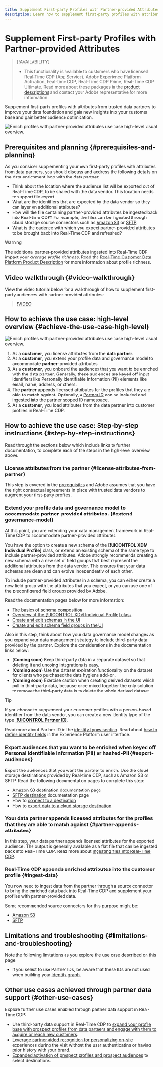 ```yaml
---
title: Supplement First-party Profiles with Partner-provided Attributes
description: Learn how to supplement first-party profiles with attributes from trusted data partners to improve your data foundation, gain new insights into your customer base, and better audience optimization.
---
```

# Supplement First-party Profiles with Partner-provided Attributes

>[!AVAILABILITY]
>
>* This functionality is available to customers who have licensed Real-Time CDP (App Service), Adobe Experience Platform Activation, Real-time CDP, Real-Time CDP Prime, Real-Time CDP Ultimate. Read more about these packages in the [product descriptions](https://helpx.adobe.com/legal/product-descriptions.html) and contact your Adobe representative for more information. 

Supplement first-party profiles with attributes from trusted data partners to improve your data foundation and gain new insights into your customer base and gain better audience optimization.

![Enrich profiles with partner-provided attributes use case high-level visual overview.](/help/rtcdp/assets/partner-data/enrichment/enrichment-use-case-overview.png)

## Prerequisites and planning {#prerequisites-and-planning}

As you consider supplementing your own first-party profiles with attributes from data partners, you should discuss and address the following details on the data enrichment loop with the data partner:

* Think about the location where the audience list will be exported out of Real-Time CDP, to be shared with the data vendor. This location needs to support file export.
* What are the identifiers that are expected by the data vendor so they can layer on additional attributes?
* How will the file containing partner-provided attributes be ingested back into Real-time CDP? For example, the files can be ingested through cloud storage source connectors such as [Amazon S3](/help/sources/connectors/cloud-storage/s3.md) or [SFTP](/help/sources/connectors/cloud-storage/sftp.md). 
* What is the cadence with which you expect partner-provided attributes to be brought back into Real-Time CDP and refreshed?

>[!WARNING]
>
>The additional partner-provided attributes ingested into Real-Time CDP impact your *average profile richness*. Read the [Real-Time Customer Data Platform Product Description](https://helpx.adobe.com/legal/product-descriptions/real-time-customer-data-platform.html) for more information about profile richness.

## Video walkthrough {#video-walkthrough}

View the video tutorial below for a walkthrough of how to supplement first-party audiences with partner-provided attributes:

>[!VIDEO](https://video.tv.adobe.com/v/3423075/?learn=on)

## How to achieve the use case: high-level overview {#achieve-the-use-case-high-level}

![Enrich profiles with partner-provided attributes use case high-level visual overview.](/help/rtcdp/assets/partner-data/enrichment/enrichment-use-case-steps.png)

1. As a **customer**, you license attributes from the **data partner**.
2. As a **customer**, you extend your profile data and governance model to accommodate **partner**-provided attributes.
3. As a **customer**, you onboard the audiences that you want to be enriched with the data partner. Generally, these audiences are keyed off input identifiers like Personally Identifiable Information (PII) elements like email, name, address, or others.
4. The **partner** appends licensed attributes for the profiles that they are able to match against. Optionally, a [Partner ID](/help/identity-service/namespaces.md) can be included and ingested into the partner scoped ID namespace.
5. As a **customer**, you load attributes from the data partner into customer profiles in Real-Time CDP.
 
## How to achieve the use case: Step-by-step instructions {#step-by-step-instructions}

Read through the sections below which include links to further documentation, to complete each of the steps in the high-level overview above.

### License attributes from the partner {#license-attributes-from-partner}

This step is covered in the [prerequisites](#prerequisites-and-planning) and Adobe assumes that you have the right contractual agreements in place with trusted data vendors to augment your first-party profiles.

### Extend your profile data and governance model to accommodate partner-provided attributes. {#extend-governance-model}

At this point, you are extending your data management framework in Real-Time CDP to accommodate partner-provided attributes. 

You have the option to create a new schema of the **[!UICONTROL XDM Individual Profile]** class, or extend an existing schema of the same type to include partner-provided attributes. Adobe strongly recommends creating a new schema with a new set of field groups that best represent the additional attributes from the data vendor. This ensures that your data schemas are clean and can evolve independently of each other.

To include partner-provided attributes in a schema, you can either create a new field group with the attributes that you expect, or you can use one of the preconfigured field groups provided by Adobe.

Read the documentation pages below for more information:

* [The basics of schema composition](/help/xdm/schema/composition.md)
* [Overview of the [!UICONTROL XDM Individual Profile] class](/help/xdm/classes/individual-profile.md)
* [Create and edit schemas in the UI](/help/xdm/ui/resources/schemas.md)
* [Create and edit schema field groups in the UI](/help/xdm/ui/resources/field-groups.md) 

<!--

Commenting out links for now
* [Create and edit schemas using the API](/help/xdm/api/schemas.md#create)
* [Update an existing schema to add field groups using the API](/help/xdm/api/schemas.md#patch)
* Link to new field group documentation page when it exists

-->

Also in this step, think about how your data governance model changes as you expand your data management strategy to include third-party data provided by the partner. Explore the considerations in the documentation links below: 

* (**Coming soon**) Keep third-party data in a separate dataset so that deleting it and undoing integrations is easy.
* (**Coming soon**) Use the [dataset expiration](/help/hygiene/ui/dataset-expiration.md) functionality on the dataset for clients who purchased the data hygiene add-on.
* (**Coming soon**) Exercise caution when creating derived datasets which pull in third-party data, because once mixed together the only solution to remove the third-party data is to delete the whole derived dataset.

>[!TIP]
>
>If you choose to supplement your customer profiles with a person-based identifier from the data vendor, you can create a new identity type of the type **[[!UICONTROL Partner ID]](/help/identity-service/namespaces.md)**. 
>
>Read more about Partner ID in the [identity types section](/help/identity-service/namespaces.md).
>Read about [how to define identity fields](/help/xdm/ui/fields/identity.md) in the Experience Platform user interface.

### Export audiences that you want to be enriched when keyed off Personal Identifiable Information (PII) or hashed-PII {#export-audiences}

Export the audiences that you want the partner to enrich. Use the cloud storage destinations provided by Real-time CDP, such as Amazon S3 or SFTP. Read the following documentation pages to complete this step: 

* [Amazon S3 destination](/help/destinations/catalog/cloud-storage/amazon-s3.md) documentation page
* [SFTP destination](/help/destinations/catalog/cloud-storage/sftp.md) documentation page
* How to [connect to a destination](/help/destinations/ui/connect-destination.md)
* How to [export data to a cloud storage destination](/help/destinations/ui/activate-batch-profile-destinations.md)

### Your data partner appends licensed attributes for the profiles that they are able to match against {#partner-appends-attributes}

In this step, your data partner appends licensed attributes for the exported audience. The output is generally available as a flat file that can be ingested back into Real-Time CDP. Read more about [ingesting files into Real-Time CDP](/help/ingestion/tutorials/ingest-batch-data.md#upload-file).

### Real-Time CDP appends enriched attributes into the customer profile {#ingest-data}

You now need to ingest data from the partner through a source connector to bring the enriched data back into Real-Time CDP and supplement your profiles with partner-provided data.

Some recommended source connectors for this purpose might be: 

* [Amazon S3](/help/sources/connectors/cloud-storage/s3.md)
* [SFTP](/help/sources/connectors/cloud-storage/sftp.md)

## Limitations and troubleshooting {#limitations-and-troubleshooting}

Note the following limitations as you explore the use case described on this page:

* If you select to use Partner IDs, be aware that these IDs are not used when building your [identity graph](/help/identity-service/ui/identity-graph-viewer.md). 

## Other use cases achieved through partner data support {#other-use-cases}

Explore further use cases enabled through partner data support in Real-Time CDP:

* Use third-party data support in Real-Time CDP to [expand your profile base with prospect profiles from data partners and engage with them to acquire or reach new customers](/help/rtcdp/partner-data/prospecting.md).
* [Leverage partner aided recognition for personalizing on-site experiences](/help/rtcdp/partner-data/onsite-personalization.md) during the visit without the user authenticating or having prior history with your brand.
* [Expanded activation of prospect profiles and prospect audiences](/help/destinations/ui/activate-prospect-audiences.md) to select destinations.